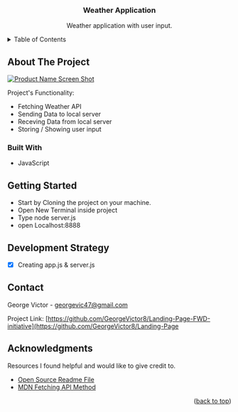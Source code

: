 
<a name="readme-top"></a>


<!-- PROJECT LOGO -->
<br />
<div align="center">
  <h3 align="center">Weather Application</h3>
  <p align="center">
    Weather application with user input.
</div>



<!-- TABLE OF CONTENTS -->
<details>
  <summary>Table of Contents</summary>
  <ol>
    <li>
      <a href="#about-the-project">About The Project</a>
      <ul>
        <li><a href="#built-with">Built With</a></li>
      </ul>
    </li>
    <li>
      <a href="#getting-started">Getting Started</a>
    <li><a href="#Development Strategy">Roadmap</a></li>
    <li><a href="#contact">Contact</a></li>
    <li><a href="#acknowledgments">Acknowledgments</a></li>
  </ol>
</details>




<!-- ABOUT THE PROJECT -->
## About The Project

[![Product Name Screen Shot][product-screenshot]](Images/screenshot.png)

Project's Functionality:

* Fetching Weather API
* Sending Data to local server
* Receving Data from local server
* Storing / Showing user input




### Built With

* JavaScript


<!-- GETTING STARTED -->


## Getting Started

* Start by Cloning the project on your machine.
* Open New Terminal inside project
* Type node server.js 
* open Localhost:8888

<!-- ROADMAP -->


## Development Strategy

- [x] Creating app.js & server.js


<!-- CONTACT -->
## Contact

George Victor - georgevic47@gmail.com

Project Link: [https://github.com/GeorgeVictor8/Landing-Page-FWD-initiative](https://github.com/GeorgeVictor8/Landing-Page


<!-- ACKNOWLEDGMENTS -->
## Acknowledgments


Resources I found helpful and would like to give credit to.

* [Open Source Readme File](https://github.com/othneildrew/Best-README-Template#readme-top)
* [MDN Fetching API Method](https://developer.mozilla.org/en-US/docs/Web/API/Fetch_API)


<p align="right">(<a href="#readme-top">back to top</a>)</p>



<!-- MARKDOWN LINKS & IMAGES -->
[product-screenshot]: Images/screenshot.png
